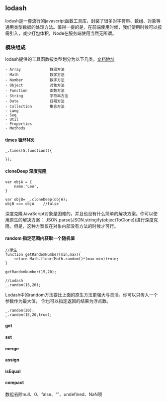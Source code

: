 ## lodash

lodash是一套流行的javascript函数工具库，封装了很多对字符串、数组、对象等通用类型数据的处理方法。值得一提的是，在前端使用时候，我们使用时候可以按需引入，减少打包体积，Node在服务端使用当然无所谓。


### 模块组成

lodash提供的工具函数按类型划分为以下几类。[文档地址](http://www.css88.com/doc/lodash/)

```
- Array 			数组方法
- Math				数学方法
- Number			数字方法
- Object			对象方法
- Function			函数方法
- String			字符串方法
- Date 				日期方法
- Collection 		集合方法
- Lang	
- Seq	
- Util	
- Properties
- Methods	
```

#### times	循环N次

```
_.times(5,function(){

});
```

#### cloneDeep 深度克隆

```
var objA = {
	name:'Leo',
}

var objB= _.cloneDeep(objA);
objB === objA	 //false
```
深度克隆JavaScript对象是困难的，并且也没有什么简单的解决方案。你可以使用原生的解决方案： JSON.parse(JSON.stringify(objectToClone))进行深度克隆。但是，这种方案仅在对象内部没有方法的时候才可行。 

#### random 指定范围内获取一个随机值 

```
//原生
function getRandomNumber(min,max){
	return Math.floor(Math.random()*(max-min))+min;
}

getRandomNumber(15,20);

//Lodash
_.random(15,20);
```

Lodash中的random方法要比上面的原生方法更强大与灵活。你可以只传入一个参数作为最大值， 你也可以指定返回的结果为浮点数。 

```
_.random(20);
_.random(15,20,true);
```

#### get

#### set

#### merge

#### assign

#### isEqual

#### compact

 数组去除null、0、false、“”、undefined、NaN项